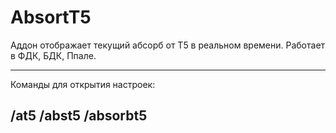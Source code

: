 # AbsortT5
Аддон отображает текущий абсорб от Т5 в реальном времени. Работает в ФДК, БДК, Ппале.

----------------------------------
Команды для открытия настроек:

/at5 
/abst5 
/absorbt5
----------------------------------
